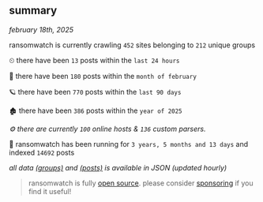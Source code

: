 
## summary
_february 18th, 2025_

ransomwatch is currently crawling `452` sites belonging to `212` unique groups

⏲ there have been `13` posts within the `last 24 hours`

🦈 there have been `180` posts within the `month of february`

🪐 there have been `770` posts within the `last 90 days`

🏚 there have been `386` posts within the `year of 2025`

_⚙️ there are currently `100` online hosts & `136` custom parsers._

🦕 ransomwatch has been running for `3 years, 5 months and 13 days` and indexed `14692` posts

_all data  [(groups)](http://ransomwhat.telemetry.ltd/groups) and [(posts)](http://ransomwhat.telemetry.ltd/posts) is available in JSON (updated hourly)_

> ransomwatch is fully [open source](https://github.com/joshhighet/ransomwatch#ransomwatch--). please consider [sponsoring](https://github.com/sponsors/joshhighet) if you find it useful!
